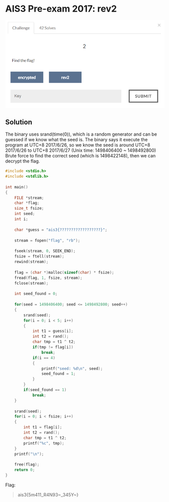 # AIS3 Pre-exam 2017: rev2

![rev2](rev2.png)

## Solution
The binary uses srand(time(0)), which is a random generator and can be guessed if we know what the seed is.
The binary says it execute the program at UTC+8 2017/6/26, so we know the seed is around UTC+8 2017/6/26 to UTC+8 2017/6/27 (Unix time: 1498406400 ~ 1498492800)
Brute force to find the correct seed (which is 1498422148), then we can decrypt the flag.

```C
#include <stdio.h>
#include <stdlib.h>

int main()
{
    FILE *stream;
    char *flag;
    size_t fsize;
    int seed;
    int i;

    char *guess = "ais3{??????????????????}";

    stream = fopen("flag", "rb");

    fseek(stream, 0, SEEK_END);
    fsize = ftell(stream);
    rewind(stream);

    flag = (char *)malloc(sizeof(char) * fsize);
    fread(flag, 1, fsize, stream);
    fclose(stream);

    int seed_found = 0;

    for(seed = 1498406400; seed <= 1498492800; seed++)
    {
        srand(seed);
        for(i = 0; i < 5; i++)
        {
            int t1 = guess[i];
            int t2 = rand();
            char tmp = t1 ^ t2;
            if(tmp != flag[i])
                break;
            if(i == 4)
            {
                printf("seed: %d\n", seed);
                seed_found = 1;
            }
        }
        if(seed_found == 1)
            break;
    }

    srand(seed);
    for(i = 0; i < fsize; i++)
    {
        int t1 = flag[i];
        int t2 = rand();
        char tmp = t1 ^ t2;
        printf("%c", tmp);
    }
    printf("\n");

    free(flag);
    return 0;
}
```

Flag:
>ais3{5m411_R4N93~_345Y~}

